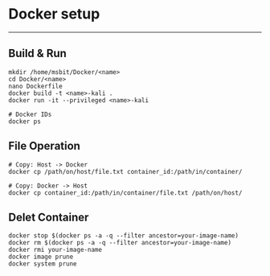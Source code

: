 # Docker setup
* * *
## Build & Run
```
mkdir /home/msbit/Docker/<name>
cd Docker/<name>
nano Dockerfile
docker build -t <name>-kali .
docker run -it --privileged <name>-kali

# Docker IDs
docker ps
```

## File Operation
```
# Copy: Host -> Docker
docker cp /path/on/host/file.txt container_id:/path/in/container/

# Copy: Docker -> Host
docker cp container_id:/path/in/container/file.txt /path/on/host/
```

## Delet Container
```
docker stop $(docker ps -a -q --filter ancestor=your-image-name)
docker rm $(docker ps -a -q --filter ancestor=your-image-name)
docker rmi your-image-name
docker image prune
docker system prune
```
